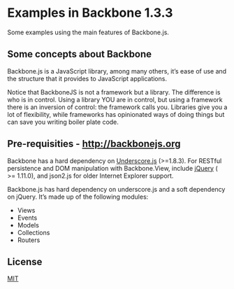 # Examples in Backbone 1.3.3

Some examples using the main features of Backbone.js.

## Some concepts about Backbone

Backbone.js is a JavaScript library, among many others, it’s ease of use and the structure that it provides to JavaScript applications.

Notice that BackboneJS is not a framework but a library. The difference is who is in control. Using a library YOU are in control, but using a framework there is an inversion of control: the framework calls you. Libraries give you a lot of flexibility, while frameworks has opinionated ways of doing things but can save you writing boiler plate code.

## Pre-requisities - http://backbonejs.org

Backbone has a hard dependency on [Underscore.js](http://underscorejs.org/) (>=1.8.3). 
For RESTful persistence and DOM manipulation with Backbone.View, include [jQuery](https://jquery.com/) ( >= 1.11.0), and json2.js for older Internet Explorer support. 


Backbone.js has hard dependency on underscore.js and a soft dependency on jQuery. It’s made up of the following modules:

- Views
- Events
- Models
- Collections
- Routers

License
----

[MIT](LICENSE)
